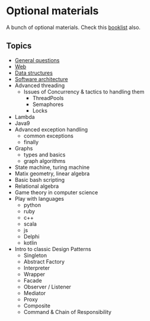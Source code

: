 # Optional materials

A bunch of optional materials. Check this [booklist](https://github.com/EbookFoundation/free-programming-books/blob/master/free-programming-books.md) also.

## Topics

  - [General questions](general/general.md)
  - [Web](web/web.md)
  - [Data structures](data-structures/data-structures.md)
  - [Software architecture](architecture/architecture.md)
  - Advanced threading
    - Issues of Concurrency & tactics to handling them
      - ThreadPools
      - Semaphores
      - Locks
  - Lambda
  - Java9
  - Advanced exception handling
    - common exceptions
    - finally
  - Graphs
    - types and basics
    - graph algorithms
  - State machine, turing machine
  - Matix geometry, linear algebra
  - Basic bash scripting
  - Relational algebra
  - Game theory in computer science
  - Play with languages
    - python
    - ruby
    - c++
    - scala
    - js
    - Delphi
    - kotlin
  - Intro to classic Design Patterns
    - Singleton
    - Abstract Factory
    - Interpreter
    - Wrapper
    - Facade
    - Observer / Listener
    - Mediator
    - Proxy
    - Composite
    - Command & Chain of Responsibility
